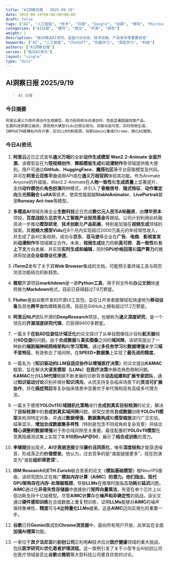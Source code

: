 ```yaml
---
title: "AI洞察日报 - 2025-09-19"
date: 2025-09-19T08:00:00+08:00
draft: false
tags: ["AI", "人工智能", "技术", "日报", "Google", "谷歌", "微软", "Microsoft", "芯片", "硬件", "投资", "融资", "开源", "GitHub", "研究", "学术"]
categories: ["AI日报", "硬件", "商业", "开源", "研究"]
weight: 1
description: "每日精选AI资讯，涵盖行业动态、技术突破、产品发布等重要信息"
keywords: ["AI", "人工智能", "ChatGPT", "机器学习", "深度学习", "科技"]
authors: ["AI洞察日报"]
series: ["每日AI资讯"]
layout: "single"
type: "docs"
---
```


## AI洞察日报 2025/9/19

>  `AI 日报` 



### **今日摘要**

```
阿里云通义万相开源动作生成模型，助力短视频与动漫创作，性能显著超越同类产品。
生数科技获数亿融资，其视频大模型Vidu已商业成功，将推动高可控、实时视频生成。
IBM与ETH提模拟内存计算，应对LLM功耗瓶颈。谷歌Gemini集成Chrome，强化AI搜索。
```



### **今日AI资讯**

1.  **阿里云**近日正式宣布**通义万相**的全新**动作生成模型 Wan2.2-Animate 全面开源**。该模型旨在为**短视频创作**、**舞蹈模板生成**和**动漫制作**等领域提供极大便利。用户可通过**GitHub**、**HuggingFace**、**魔搭社区**等平台获取模型及代码，并可在**阿里云百炼平台**调用API或在**通义万相官网**体验其功能。作为Animate Anyone的升级版，Wan2.2-Animate在**人物一致性**和**生成质量**上显著提升，支持**动作模仿**和**角色扮演**两种模式，并引入了**骨骼信号**、**隐式特征**、**动作重定向**及**光照融合 LoRA**等技术，使其性能超越**StableAnimator**、**LivePortrait**甚至**Runway Act-two**等模型。

2.  **多模态AI**领域先锋企业**生数科技**近日完成**数亿元人民币A轮融资**，由**博华资本**领投，**百度战投**及**北京市人工智能产业投资基金**等跟投。公司计划利用此轮融资进一步推动**模型研发**、**技术创新**及**产品拓展**，特别是加强在**视频生成**领域的探索。其**视频大模型Vidu**在8个月内实现超过2000万美元的年经常性收入，并生成了逾4亿条视频，成功与**京东**、**亚马逊**等企业在**广告**、**电商**、**影视宣发**和**动漫制作**等领域建立合作。未来，**视频生成**能力将朝**高可控**、**高一致性**和**长上下文**方向发展，并实现**实时生成和编辑**，同时**GPU价格回落**和**国产算力**的推进将加速**企业级商业化渗透**。

3.  **iTerm2**发布了关于其**Web Browser**集成的文档，可能预示着终端工具与网页浏览功能结合的新趋势。

4.  **微软**开源项目**markitdown**是一款**Python工具**，用于将文件和**办公文档**快速转换为**Markdown**格式，目前已获得超过7.9万颗星。

5.  **Flutter**是由谷歌开发的开源UI工具包，旨在让开发者能够轻松快速地为**移动设备**及其他**跨平台**构建精美应用，目前在GitHub上拥有超过17.2万颗星。

6.  **阿里云NLP**团队开源的**DeepResearch**项目，也被称为**通义深度研究**，是一个领先的**开源深度研究代理**，已获得9400多颗星。

7.  一篇关于**在轨6D位姿估计域泛化**的论文探讨了从单目图像估计目标**航天器**相对**6D位姿**的问题。由于**合成数据**与**真实图像**之间的**域间隙**，该研究提出了一种新的**端到端神经网络架构**和**学习策略**，通过**多任务学习**和**数据增强**来学习**域不变特征**，有效弥合了域间隙，在**SPEED+数据集**上实现了**最先进的精度**。

8.  一篇名为《**知识驱动的LLM自适应协作以增强医疗决策**》的论文提出**KAMAC**框架，旨在解决**大语言模型（LLMs）**在**医疗决策**中静态角色限制问题。**KAMAC**允许**LLM代理**根据不断发展的诊断背景**动态组建和扩展专家团队**，通过**知识驱动讨论**识别并填补**知识鸿沟**，从而支持复杂临床场景下的**灵活可扩展协作**，并在**癌症预后**等复杂临床情景中显著优于单代理和现有高级多代理方法。

9.  一篇关于使用**YOLOv11**和**域随机化策略**进行**合成到真实目标检测**的论文，解决了**目标检测**中的**合成到真实域间隙**问题。研究仅使用**合成数据**训练**YOLOv11模型**来检测特定对象，并通过**数据增强**、**数据集构成**和**模型缩放**进行广泛实验。结果显示，**增加合成数据集多样性**（特别是包含不同视角和复杂背景）并结合**精心调整的数据增强**对于弥合域间隙至关重要。最佳配置的**YOLOv11l模型**在竞赛隐藏测试集上实现了**0.910的mAP@50**，展示了**纯合成训练**的潜力。

10. **李继刚**提出观点，**AI**使**表层连接**变得**廉价且同质化**，唯有**深度结构**才能穿透噪音，形成真正的**价值壁垒**。他认为，过去竞争的是"谁能链接更多”，现在则演变为"谁能**组织得更深**”。

11. **IBM Research**和**ETH Zurich**联合发表的论文《**模拟基础模型**》被NeurIPS接收，该研究团队正在推广**模拟内存计算（AIMC）**的潜力。他们指出，现代GPU架构存在**内存-处理器瓶颈**，导致**LLMs**在推理时面临高**功耗**和**延迟**问题。**AIMC**通过在**非易失性存储器**中直接执行**矩阵向量乘法**，有望在单个芯片上以低功耗支持千亿级模型。尽管**AIMC计算**存在**噪声和非确定性**的挑战，该论文通过**硬件感知训练**在合成数据上重复预训练，证明**LLMs**能够对**AIMC**的噪声保持鲁棒性，**精度**可与**4比特量化LLMs**媲美，这是**AIMC**迈向实用化的重要一步。

12. **谷歌**已将**Gemini**集成到**Chrome浏览器**中，面向所有用户开放，此举旨在全面**加强AI搜索**功能。

13. 一家位于**宾夕法尼亚**的**初创公司**正利用**AI**技术应对**医疗健康**领域的重大挑战，包括**医学研究**和**优化患者护理流程**。这一案例引发了关于小型专业AI初创公司在医疗领域是否比**谷歌**或**微软**等大型科技公司更具优势的讨论。